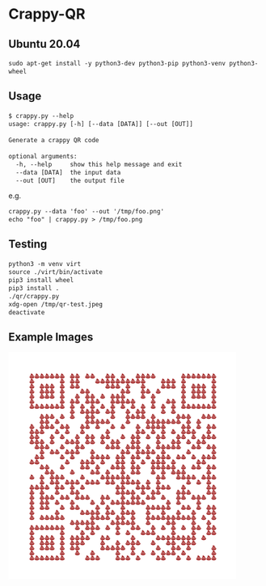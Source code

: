 # Crappy-QR

## Ubuntu 20.04
```shell
sudo apt-get install -y python3-dev python3-pip python3-venv python3-wheel
```

## Usage
```shell
$ crappy.py --help
usage: crappy.py [-h] [--data [DATA]] [--out [OUT]]

Generate a crappy QR code

optional arguments:
  -h, --help     show this help message and exit
  --data [DATA]  the input data
  --out [OUT]    the output file
```
e.g.
```shell
crappy.py --data 'foo' --out '/tmp/foo.png'
echo "foo" | crappy.py > /tmp/foo.png
```

## Testing
```shell
python3 -m venv virt
source ./virt/bin/activate
pip3 install wheel
pip3 install .
./qr/crappy.py
xdg-open /tmp/qr-test.jpeg
deactivate
```

## Example Images
![Crappy QR](/images/qr-test.png?raw=true "QR to this repository")
